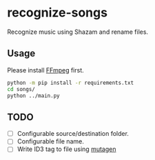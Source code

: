 # recognize-songs

Recognize music using Shazam and rename files.

## Usage

Please install [FFmpeg](https://ffmpeg.org/) first.

```bash
python -m pip install -r requirements.txt
cd songs/
python ../main.py
```

## TODO

- [ ] Configurable source/destination folder.
- [ ] Configurable file name.
- [ ] Write ID3 tag to file using [mutagen](https://github.com/quodlibet/mutagen)
